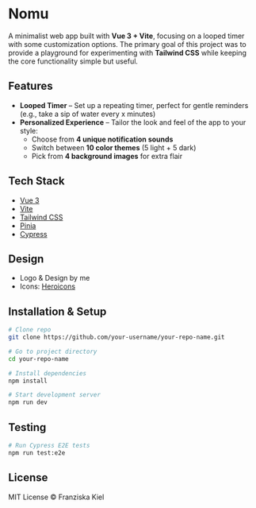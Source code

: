 # Nomu

A minimalist web app built with **Vue 3 + Vite**, focusing on a looped timer with some customization options. The primary goal of this project was to provide a playground for experimenting with **Tailwind CSS** while keeping the core functionality simple but useful.

## Features

- **Looped Timer** – Set up a repeating timer, perfect for gentle reminders (e.g., take a sip of water every x minutes)
- **Personalized Experience** – Tailor the look and feel of the app to your style:
  - Choose from **4 unique notification sounds**
  - Switch between **10 color themes** (5 light + 5 dark)
  - Pick from **4 background images** for extra flair

## Tech Stack

- [Vue 3](https://vuejs.org/)
- [Vite](https://vitejs.dev/)
- [Tailwind CSS](https://tailwindcss.com/)
- [Pinia](https://pinia.vuejs.org/)
- [Cypress](https://www.cypress.io/)

## Design

- Logo & Design by me
- Icons: [Heroicons](https://heroicons.com/)

## Installation & Setup

```bash
# Clone repo
git clone https://github.com/your-username/your-repo-name.git

# Go to project directory
cd your-repo-name

# Install dependencies
npm install

# Start development server
npm run dev
```

## Testing

```bash
# Run Cypress E2E tests
npm run test:e2e
```

## License

MIT License © Franziska Kiel
